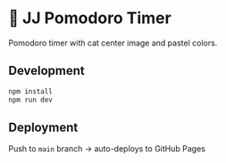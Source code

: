 # 🍅 JJ Pomodoro Timer

Pomodoro timer with cat center image and pastel colors.

## Development

```bash
npm install
npm run dev
```

## Deployment

Push to `main` branch → auto-deploys to GitHub Pages
